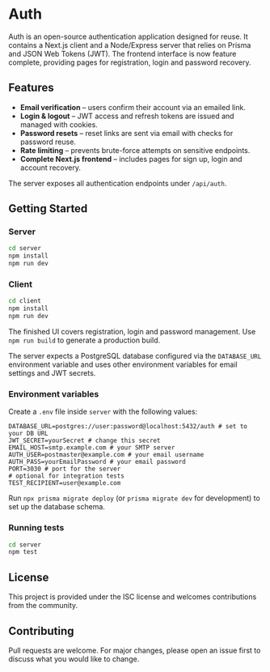 # Auth

Auth is an open-source authentication application designed for reuse. It contains a Next.js client and a Node/Express server that relies on Prisma and JSON Web Tokens (JWT). The frontend interface is now feature complete, providing pages for registration, login and password recovery.

## Features

* **Email verification** – users confirm their account via an emailed link.
* **Login & logout** – JWT access and refresh tokens are issued and managed with cookies.
* **Password resets** – reset links are sent via email with checks for password reuse.
* **Rate limiting** – prevents brute-force attempts on sensitive endpoints.
* **Complete Next.js frontend** – includes pages for sign up, login and account recovery.

The server exposes all authentication endpoints under `/api/auth`.

## Getting Started

### Server

```bash
cd server
npm install
npm run dev
```

### Client

```bash
cd client
npm install
npm run dev
```

The finished UI covers registration, login and password management. Use `npm run build` to generate a production build.

The server expects a PostgreSQL database configured via the `DATABASE_URL` environment variable and uses other environment variables for email settings and JWT secrets.

### Environment variables

Create a `.env` file inside `server` with the following values:

```text
DATABASE_URL=postgres://user:password@localhost:5432/auth # set to your DB URL
JWT_SECRET=yourSecret # change this secret
EMAIL_HOST=smtp.example.com # your SMTP server
AUTH_USER=postmaster@example.com # your email username
AUTH_PASS=yourEmailPassword # your email password
PORT=3030 # port for the server
# optional for integration tests
TEST_RECIPIENT=user@example.com
```

Run `npx prisma migrate deploy` (or `prisma migrate dev` for development) to set up the database schema.

### Running tests

```bash
cd server
npm test
```

## License

This project is provided under the ISC license and welcomes contributions from the community.

## Contributing

Pull requests are welcome. For major changes, please open an issue first to discuss what you would like to change.

